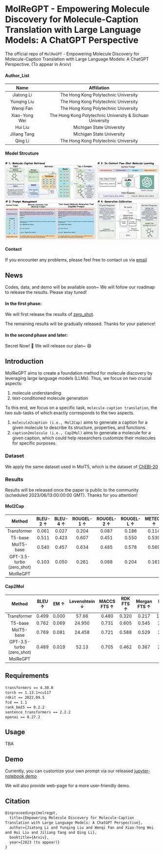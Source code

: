 # MolReGPT - Empowering Molecule Discovery for Molecule-Caption Translation with Large Language Models: A ChatGPT Perspective

The official repo of `MolReGPT` - Empowering Molecule Discovery for Molecule-Caption Translation with Large Language Models: A ChatGPT Perspective. (To appear in Arxiv) 

#### Author_List
| Name | Affiliation |
| :---: | :---: |
| Jiatong Li | The Hong Kong Polytechnic University |
| Yunqing Liu | The Hong Kong Polytechnic University |
| Wenqi Fan | The Hong Kong Polytechnic University |
| Xiao-Yong Wei | The Hong Kong Polytechnic University & Sichuan University |
| Hui Liu | Michigan State University |
| Jiliang Tang | Michigan State University |
| Qing Li | The Hong Kong Polytechnic University |

#### Model Strcuture
[![model](./figs/model_structure.png)](./figs/model_structure.png)

#### Contact
If you encounter any problems, please feel free to contact us via [email](jiatong.li@connect.polyu.hk)


## News
Codes, data, and demo will be available soon~ We will follow our roadmap to release the results. Please stay tuned!

#### In the first phase:
We will first release the results of [zero_shot](./dataset/cap_mol_trans/zero_shot/). 

The remaining results will be gradually released. Thanks for your patience!

#### In the second phase and later:

Secret Now! 🤫 We will release our plan~ 😄

## Introduction
MolReGPT aims to create a foundation method for molecule discovery by leveraging large language models (LLMs). 
Thus, we focus on two crucial aspects: 
1. molecule understanding
2. text-conditioned molecule generation 

To this end, we focus on a specific task, `molecule-caption translation`, the two sub-tasks of which exactly corresponds to the two aspects. 
1. `molecule2caption (i.e., Mol2Cap)` aims to generate a caption for a given molecule to describe its structure, properties, and functions.
2. `caption2molecule (i.e., Cap2Mol)` aims to generate a molecule for a given caption, which could help researchers customize their molecules for specific purposes.


### Dataset
We apply the same dataset used in MolT5, which is the dataset of [ChEBI-20](./dataset/cap_mol_trans/raw/)

### Results

Results will be released once the paper is public to the community (scheduled 2023/06/13:00:00:00 GMT). Thanks for you attention!

#### Mol2Cap
| Method | BLEU-2 $\uparrow$ | BLEU-4 $\uparrow$| ROUGEL-1 $\uparrow$| ROUGEL-2 $\uparrow$ | ROUGEL-L $\uparrow$ | METEOR $\uparrow$ | Text2Mol $\uparrow$ |
| :---: | :---: | :---: | :---: | :---: | :---: | :---: | :---: |
| Transformer | 0.061 | 0.027 | 0.204 | 0.087 | 0.186 | 0.114 | 0.057 |
| T5-base | 0.511 | 0.423 | 0.607 | 0.451 | 0.550 | 0.539 | 0.523 |
| MolT5-base | 0.540 | 0.457 | 0.634 | 0.485 | 0.578 | 0.569 | 0.547 |
| GPT-3.5-turbo (zero_shot) | 0.103 | 0.050 | 0.261 | 0.088 | 0.204 | 0.161 | 0.352 |
| MolReGPT |


#### Cap2Mol
| Method | BLEU $\uparrow$ | EM $\uparrow$ | Levenshtein $\downarrow$ | MACCS FTS $\uparrow$ | RDK FTS $\uparrow$ | Morgan FTS $\uparrow$  | FCD $\downarrow$ | Text2Mol $\uparrow$ | VAlidity $\uparrow$ |
| :---: | :---: | :---: | :---: | :---: | :---: | :---: | :---: | :---: | :---: |
| Transformer | 0.499 | 0.000 | 57.66 | 0.480 | 0.320 | 0.217 | 11.32 | 0.277 | 0.906 |
| T5-base | 0.762 | 0.069 | 24.950 | 0.731 | 0.605 | 0.545 | 2.48 | 0.499 | 0.660 |
| MolT5-base | 0.769 | 0.081 | 24.458 | 0.721 | 0.588 | 0.529 | 2.18 | 0.496 | 0.772|
| GPT-3.5-turbo (zero_shot) | 0.489 | 0.019 | 52.13 | 0.705 | 0.462 | 0.367 | 2.05 | 0.479 | 0.802 |
| MolReGPT |


## Requirements

```
transformers == 4.30.0
torch == 1.13.1+cu117
rdkit == 2022.09.5
fcd == 1.1
rank_bm25 == 0.2.2
sentence_transformers == 2.2.2
openai == 0.27.2
```

## Usage

TBA

## Demo

Currently, you can customize your own prompt via our released [jupyter-notebook demo](./inference.ipynb)

We will also provide web-page for a more user-friendly demo.

## Citation
```
@inproceedings{molregpt,
  title={Empowering Molecule Discovery for Molecule-Caption Translation with Large Language Models: A ChatGPT Perspective},
  author={Jiatong Li and Yunqing Liu and Wenqi Fan and Xiao-Yong Wei and Hui Liu and Jiliang Tang and Qing Li},
  booktitle={Arxiv},
  year={2023 (to appear)}
}
```

